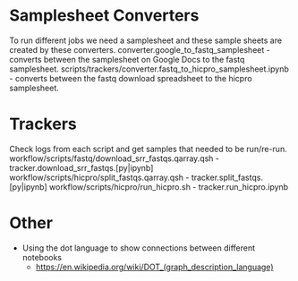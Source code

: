 # Samplesheet Converters 
To run different jobs we need a samplesheet and these sample sheets are 
created by these converters. 
converter.google_to_fastq_samplesheet - converts between the samplesheet on Google Docs to the fastq samplesheet.
scripts/trackers/converter.fastq_to_hicpro_samplesheet.ipynb - converts between the fastq download spreadsheet to the hicpro samplesheet. 


# Trackers
Check logs from each script and get samples that needed to be run/re-run.
workflow/scripts/fastq/download_srr_fastqs.qarray.qsh - tracker.download_srr_fastqs.[py|ipynb]
workflow/scripts/hicpro/split_fastqs.qarray.qsh - tracker.split_fastqs.[py|ipynb]
workflow/scripts/hicpro/run_hicpro.sh - tracker.run_hicpro.ipynb


# Other
- Using the dot language to show connections between different notebooks
    - https://en.wikipedia.org/wiki/DOT_(graph_description_language)